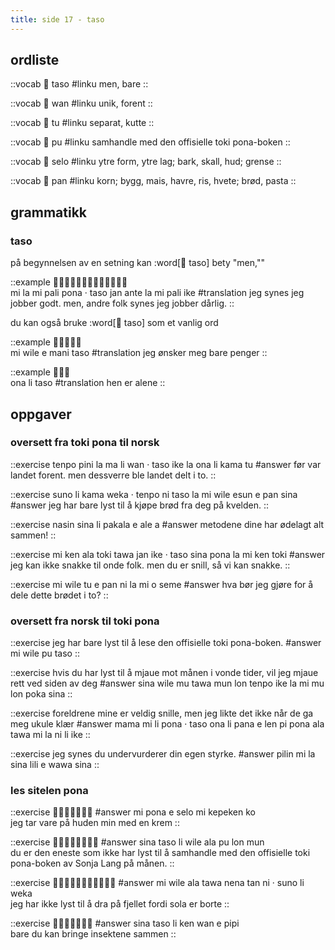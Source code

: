 ```yaml
---
title: side 17 - taso 
---
```

## ordliste

::vocab
󱥨 taso
#linku
men, bare
::

::vocab
󱥳 wan
#linku
unik, forent
::

::vocab
󱥮 tu
#linku
separat, kutte
::

::vocab
󱥕 pu
#linku
samhandle med den offisielle toki pona-boken
::

::vocab
󱥘 selo
#linku
ytre form, ytre lag; bark, skall, hud; grense
::

::vocab
󱥋 pan
#linku
korn; bygg, mais, havre, ris, hvete; brød, pasta
::

## grammatikk
### taso
på begynnelsen av en setning kan :word[󱥨 taso] bety "men,""

::example
󱤴󱤡󱤴󱥉󱥔󱦜󱥨󱤑󱤆󱤡󱤴󱥉󱤍 \
mi la mi pali pona · taso jan ante la mi pali ike
#translation
jeg synes jeg jobber godt. men, andre folk synes jeg jobber dårlig. 
::

du kan også bruke :word[󱥨 taso] som et vanlig ord

::example
󱤴󱥷󱤉󱤲󱥨 \
mi wile e mani taso
#translation
jeg ønsker meg bare penger
::

::example
󱥆󱤧󱥨 \
ona li taso
#translation
hen er alene
::

## oppgaver
### oversett fra toki pona til norsk 
::exercise
tenpo pini la ma li wan · taso ike la ona li kama tu
#answer
før var landet forent. men dessverre ble landet delt i to.
::

::exercise
suno li kama weka · tenpo ni taso la mi wile esun e pan sina
#answer
jeg har bare lyst til å kjøpe brød fra deg på kvelden.
::

::exercise
nasin sina li pakala e ale a
#answer
metodene dine har ødelagt alt sammen!
::

::exercise
mi ken ala toki tawa jan ike · taso sina pona la mi ken toki
#answer
 jeg kan ikke snakke til onde folk. men du er snill, så vi kan snakke. 
::

::exercise
mi wile tu e pan ni la mi o seme
#answer
hva bør jeg gjøre for å dele dette brødet i to?
::

### oversett fra norsk til toki pona
::exercise
 jeg har bare lyst til å lese den offisielle toki pona-boken. 
#answer
mi wile pu taso
::

::exercise
 hvis du har lyst til å mjaue mot månen i vonde tider, vil jeg mjaue rett ved siden av deg 
#answer
sina wile mu tawa mun lon tenpo ike la mi mu lon poka sina
::

::exercise
 foreldrene mine er veldig snille, men jeg likte det ikke når de ga meg ukule klær 
#answer
 mama mi li pona · taso ona li pana e len pi pona ala tawa mi la ni li ike 
::

::exercise
jeg synes du undervurderer din egen styrke.
#answer
pilin mi la sina lili e wawa sina
::

### les sitelen pona
::exercise
󱤴󱥔󱤉󱥘󱤴󱤙󱤜
#answer
mi pona e selo mi kepeken ko \
jeg tar vare på huden min med en krem
::

::exercise
󱥞󱥨󱤧󱥷󱤂󱥕󱤬󱤺
#answer
sina taso li wile ala pu lon mun \
du er den eneste som ikke har lyst til å samhandle med den offisielle toki pona-boken av Sonja Lang på månen.
::

::exercise
󱤴󱥷󱤂󱥩󱥀󱥧󱥁󱦜󱥤󱤧󱥶
#answer
mi wile ala tawa nena tan ni · suno li weka \
jeg har ikke lyst til å dra på fjellet fordi sola er borte
::

::exercise
󱥞󱥨󱤧󱤘󱥳󱤉󱥑
#answer
sina taso li ken wan e pipi \
bare du kan bringe insektene sammen
::